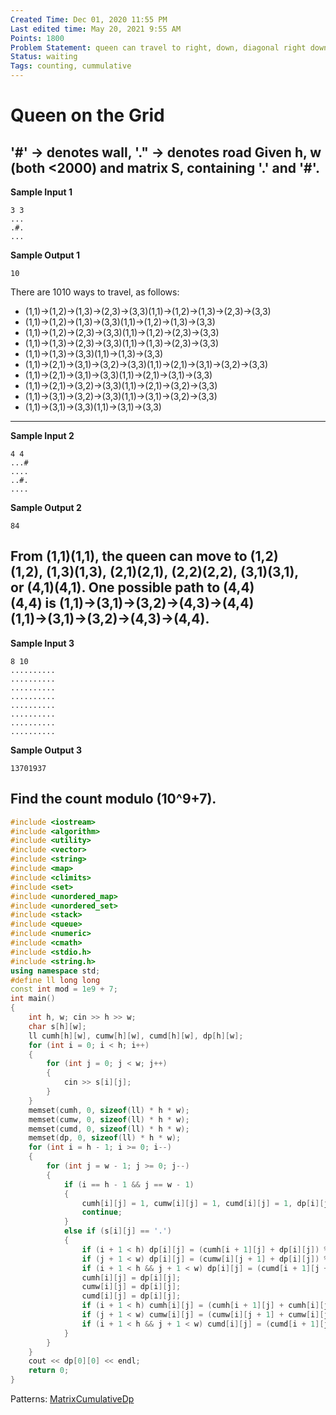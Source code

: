 ```yaml
---
Created Time: Dec 01, 2020 11:55 PM
Last edited time: May 20, 2021 9:55 AM
Points: 1800
Problem Statement: queen can travel to right, down, diagonal right down any length but not over obstacle, find the number of possible paths to h, w
Status: waiting
Tags: counting, cummulative
---
```


# Queen on the Grid

'#' → denotes wall, '." → denotes road
Given h, w (both <2000) and matrix S, containing '.' and '#'. 
---
**Sample Input 1**
```
3 3
...
.#.
...
```
**Sample Output 1** 
```
10
```
There are 1010 ways to travel, as follows:
- (1,1)→(1,2)→(1,3)→(2,3)→(3,3)(1,1)→(1,2)→(1,3)→(2,3)→(3,3)
- (1,1)→(1,2)→(1,3)→(3,3)(1,1)→(1,2)→(1,3)→(3,3)
- (1,1)→(1,2)→(2,3)→(3,3)(1,1)→(1,2)→(2,3)→(3,3)
- (1,1)→(1,3)→(2,3)→(3,3)(1,1)→(1,3)→(2,3)→(3,3)
- (1,1)→(1,3)→(3,3)(1,1)→(1,3)→(3,3)
- (1,1)→(2,1)→(3,1)→(3,2)→(3,3)(1,1)→(2,1)→(3,1)→(3,2)→(3,3)
- (1,1)→(2,1)→(3,1)→(3,3)(1,1)→(2,1)→(3,1)→(3,3)
- (1,1)→(2,1)→(3,2)→(3,3)(1,1)→(2,1)→(3,2)→(3,3)
- (1,1)→(3,1)→(3,2)→(3,3)(1,1)→(3,1)→(3,2)→(3,3)
- (1,1)→(3,1)→(3,3)(1,1)→(3,1)→(3,3)
---
**Sample Input 2** 
```
4 4
...#
....
..#.
....
```
**Sample Output 2** 
```
84
```
From (1,1)(1,1), the queen can move to (1,2)(1,2), (1,3)(1,3), (2,1)(2,1), (2,2)(2,2), (3,1)(3,1), or (4,1)(4,1).
One possible path to (4,4)(4,4) is (1,1)→(3,1)→(3,2)→(4,3)→(4,4)(1,1)→(3,1)→(3,2)→(4,3)→(4,4).
---
**Sample Input 3**
```
8 10
..........
..........
..........
..........
..........
..........
..........
..........
```
**Sample Output 3** 
```
13701937
```
Find the count modulo (10^9+7).
---
```cpp
#include <iostream>
#include <algorithm>
#include <utility>
#include <vector>
#include <string>
#include <map>
#include <climits>
#include <set>
#include <unordered_map>
#include <unordered_set>
#include <stack>
#include <queue>
#include <numeric>
#include <cmath>
#include <stdio.h>
#include <string.h>
using namespace std;
#define ll long long
const int mod = 1e9 + 7; 
int main()
{
    int h, w; cin >> h >> w;
    char s[h][w];
    ll cumh[h][w], cumw[h][w], cumd[h][w], dp[h][w];
    for (int i = 0; i < h; i++)
    {
        for (int j = 0; j < w; j++)
        {
            cin >> s[i][j];
        }
    }
    memset(cumh, 0, sizeof(ll) * h * w); 
    memset(cumw, 0, sizeof(ll) * h * w); 
    memset(cumd, 0, sizeof(ll) * h * w); 
    memset(dp, 0, sizeof(ll) * h * w);
    for (int i = h - 1; i >= 0; i--)
    {
        for (int j = w - 1; j >= 0; j--)
        {
            if (i == h - 1 && j == w - 1) 
            {
                cumh[i][j] = 1, cumw[i][j] = 1, cumd[i][j] = 1, dp[i][j] = 1;    
                continue;
            }
            else if (s[i][j] == '.')
            {
                if (i + 1 < h) dp[i][j] = (cumh[i + 1][j] + dp[i][j]) % mod; 
                if (j + 1 < w) dp[i][j] = (cumw[i][j + 1] + dp[i][j]) % mod; 
                if (i + 1 < h && j + 1 < w) dp[i][j] = (cumd[i + 1][j + 1] + dp[i][j]) % mod; 
                cumh[i][j] = dp[i][j]; 
                cumw[i][j] = dp[i][j]; 
                cumd[i][j] = dp[i][j]; 
                if (i + 1 < h) cumh[i][j] = (cumh[i + 1][j] + cumh[i][j]) % mod;
                if (j + 1 < w) cumw[i][j] = (cumw[i][j + 1] + cumw[i][j]) % mod; 
                if (i + 1 < h && j + 1 < w) cumd[i][j] = (cumd[i + 1][j + 1] + cumd[i][j]) % mod;  
            }
        }
    }
    cout << dp[0][0] << endl;
    return 0;
}
```
Patterns: [Matrix](Matrix.md)[Cumulative](Cumulative.md)[Dp](Dp.md)